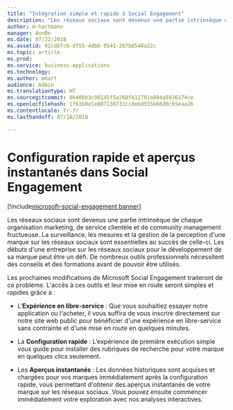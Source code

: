 ```yaml
---
title: "Intégration simple et rapide à Social Engagement"
description: "Les réseaux sociaux sont devenus une partie intrinsèque du fonctionnement de la gestion des marques de chaque organisation marketing fructueuse."
author: m-hartmann
manager: AnnBe
ms.date: 07/22/2018
ms.assetid: 91cd6fc6-df55-4db6-9541-207b8548a22c
ms.topic: article
ms.prod: 
ms.service: business-applications
ms.technology: 
ms.author: mhart
audience: Admin
ms.translationtype: HT
ms.sourcegitcommit: 0b40bb3c98145f5a260f412701a884a5936174ce
ms.openlocfilehash: 1f61b0e1e007130731ccdebd555b66d0cb5eaa26
ms.contentlocale: fr-fr
ms.lasthandoff: 07/18/2018

---
```

#  <a name="quick-setup-and-instant-insights-in-social-engagement"></a>Configuration rapide et aperçus instantanés dans Social Engagement

[!include[microsoft-social-engagement banner](../includes/microsoft-social-engagement.md)]



Les réseaux sociaux sont devenus une partie intrinsèque de chaque organisation marketing, de service clientèle et de community management fructueuse. La surveillance, les mesures et la gestion de la perception d'une marque sur les réseaux sociaux sont essentielles au succès de celle-ci. Les débuts d'une entreprise sur les réseaux sociaux pour le développement de sa marque peut être un défi. De nombreux outils professionnels nécessitent des conseils et des formations avant de pouvoir être utilisés.

Les prochaines modifications de Microsoft Social Engagement traiteront de ce problème. L'accès à ces outils et leur mise en route seront simples et rapides grâce à :

-   L'**Expérience en libre-service** : Que vous souhaitiez essayer notre application ou l'acheter, il vous suffira de vous inscrire directement sur notre site web public pour bénéficier d'une expérience en libre-service sans contrainte et d'une mise en route en quelques minutes.

-   La **Configuration rapide** : L'expérience de première exécution simple vous guide pour installer des rubriques de recherche pour votre marque en quelques clics seulement.

-   Les **Aperçus instantanés** : Les données historiques sont acquises et chargées pour vos marques immédiatement après la configuration rapide, vous permettant d'obtenir des aperçus instantanés de votre marque sur les réseaux sociaux. Vous pouvez ensuite commencer immédiatement votre exploration avec nos analyses interactives.

<!-- Picture 3 -->


